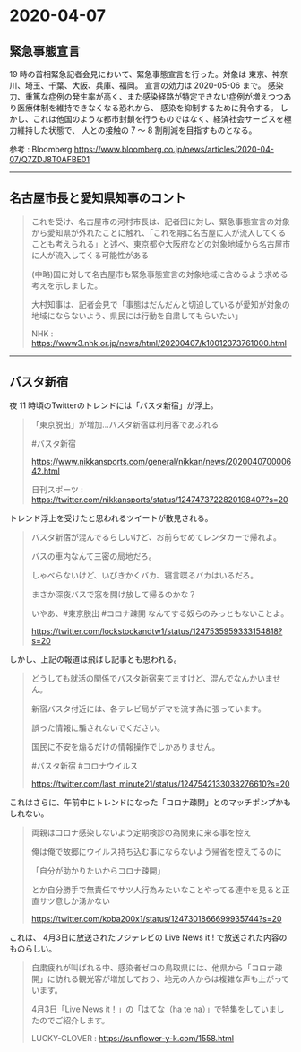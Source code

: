 2020-04-07
===

緊急事態宣言
---

19 時の首相緊急記者会見において、緊急事態宣言を行った。対象は 東京、神奈川、埼玉、千葉、大阪、兵庫、福岡。
宣言の効力は 2020-05-06 まで。
感染力、重篤な症例の発生率が高く、また感染経路が特定できない症例が増えつつあり医療体制を維持できなくなる恐れから、
感染を抑制するために発令する。
しかし、これは他国のような都市封鎖を行うものではなく、経済社会サービスを極力維持した状態で、
人との接触の 7 〜 8 割削減を目指すものとなる。

参考 : Bloomberg https://www.bloomberg.co.jp/news/articles/2020-04-07/Q7ZDJ8T0AFBE01

---

名古屋市長と愛知県知事のコント
---

> これを受け、名古屋市の河村市長は、記者団に対し、緊急事態宣言の対象から愛知県が外れたことに触れ、「これを期に名古屋に人が流入してくることも考えられる」と述べ、東京都や大阪府などの対象地域から名古屋市に人が流入してくる可能性がある
>
> (中略)国に対して名古屋市も緊急事態宣言の対象地域に含めるよう求める考えを示しました。
>
> 大村知事は、記者会見で「事態はだんだんと切迫しているが愛知が対象の地域にならないよう、県民には行動を自粛してもらいたい」
>
> NHK : https://www3.nhk.or.jp/news/html/20200407/k10012373761000.html

---

バスタ新宿
---

夜 11 時頃のTwitterのトレンドには「バスタ新宿」が浮上。

> 「東京脱出」が増加…バスタ新宿は利用客であふれる 
>
> #バスタ新宿
>
> https://www.nikkansports.com/general/nikkan/news/202004070000642.html
>
> 日刊スポーツ : https://twitter.com/nikkansports/status/1247473722820198407?s=20

トレンド浮上を受けたと思われるツイートが散見される。

> バスタ新宿が混んでるらしいけど、お前らせめてレンタカーで帰れよ。
>
> バスの車内なんて三密の局地だろ。
>
> しゃべらないけど、いびきかくバカ、寝言喋るバカはいるだろ。
> 
> まさか深夜バスで窓を開け放して帰るのかな？
> 
> いやあ、#東京脱出 #コロナ疎開 なんてする奴らのみっともないことよ。
>
> https://twitter.com/lockstockandtw1/status/1247535959333154818?s=20

しかし、上記の報道は飛ばし記事とも思われる。

> どうしても就活の関係でバスタ新宿来てますけど、混んでなんかいません。
>
> 新宿バスタ付近には、各テレビ局がデマを流す為に張っています。
> 
> 誤った情報に騙されないでください。
>
> 国民に不安を煽るだけの情報操作でしかありません。
>
> #バスタ新宿
> #コロナウイルス
>
> https://twitter.com/last_minute21/status/1247542133038276610?s=20

これはさらに、午前中にトレンドになった「コロナ疎開」とのマッチポンプかもしれない。

> 両親はコロナ感染しないよう定期検診の為関東に来る事を控え
>
> 俺は俺で故郷にウイルス持ち込む事にならないよう帰省を控えてるのに
>
>「自分が助かりたいからコロナ疎開」
>
> とか自分勝手で無責任でサツ人行為みたいなことやってる連中を見ると正直サツ意しか湧かない
>
> https://twitter.com/koba200x1/status/1247301866699935744?s=20

これは、 4月3日に放送されたフジテレビの Live News it ! で放送された内容のものらしい。

> 自粛疲れが叫ばれる中、感染者ゼロの鳥取県には、他県から「コロナ疎開」に訪れる観光客が増加しており、地元の人からは複雑な声も上がっています。
>
> 4月3日「Live News it！」の「はてな（ha te na）」で特集をしていましたのでご紹介します。
>
> LUCKY-CLOVER : https://sunflower-y-k.com/1558.html

